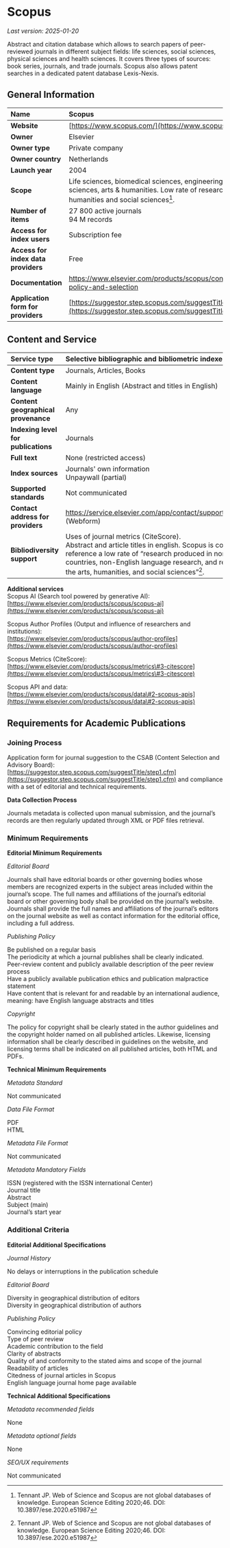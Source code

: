 # Scopus

*Last version: 2025-01-20*

Abstract and citation database which allows to search papers of peer-reviewed journals in different subject fields: life sciences, social sciences, physical sciences and health sciences. It covers three types of sources: book series, journals, and trade journals. Scopus also allows patent searches in a dedicated patent database Lexis-Nexis. 

## General Information

| Name | Scopus |
| :---- | :---- |
| **Website** | [https://www.scopus.com/](https://www.scopus.com/) |
| **Owner** | Elsevier |
| **Owner type** | Private company |
| **Owner country** | Netherlands |
| **Launch year** | 2004 |
| **Scope** | Life sciences, biomedical sciences, engineering, social sciences, arts & humanities. Low rate of research from arts, humanities and social sciences[^1]. |
| **Number of items** | 27 800 active journals  <br />94 M records |
| **Access for index users** | Subscription fee |
| **Access for index data providers** | Free  |
| **Documentation** | [https://www.elsevier.com/products/scopus/content/content-policy-and-selection ](https://www.elsevier.com/products/scopus/content/content-policy-and-selection) |
| **Application form for providers** | [https://suggestor.step.scopus.com/suggestTitle/step1.cfm](https://suggestor.step.scopus.com/suggestTitle/step1.cfm)  |

## Content and Service

| Service type | Selective bibliographic and bibliometric indexes  |
| :---- | :---- |
| **Content type** | Journals, Articles, Books |
| **Content language** | Mainly in English (Abstract and titles in English) |
| **Content geographical provenance** | Any |
| **Indexing level for publications** | Journals |
| **Full text** | None (restricted access) |
| **Index sources** | Journals' own information <br />Unpaywall (partial) |
| **Supported standards** | Not communicated |
| **Contact address for providers** | https://service.elsevier.com/app/contact/supporthub/scopus/ (Webform) |
| **Bibliodiversity support** | Uses of journal metrics (CiteScore).  <br /> Abstract and article titles in english. Scopus is considered to reference a low rate of “research produced in non-Western countries, non-English language research, and research from the arts, humanities, and social sciences”[^2]. |

**Additional services**  
Scopus AI (Search tool powered by generative AI):  
[https://www.elsevier.com/products/scopus/scopus-ai](https://www.elsevier.com/products/scopus/scopus-ai)

 Scopus Author Profiles (Output and influence of researchers and institutions):  
[https://www.elsevier.com/products/scopus/author-profiles](https://www.elsevier.com/products/scopus/author-profiles)

Scopus Metrics (CiteScore):  
[https://www.elsevier.com/products/scopus/metrics\#3-citescore](https://www.elsevier.com/products/scopus/metrics\#3-citescore)

Scopus API and data:   
[https://www.elsevier.com/products/scopus/data\#2-scopus-apis](https://www.elsevier.com/products/scopus/data\#2-scopus-apis) 

## Requirements for Academic Publications

### Joining Process

Application form for journal suggestion to the CSAB (Content Selection and Advisory Board):  
[https://suggestor.step.scopus.com/suggestTitle/step1.cfm](https://suggestor.step.scopus.com/suggestTitle/step1.cfm) and compliance with a set of editorial and technical requirements.

**Data Collection Process**

Journals metadata is collected upon manual submission, and the journal’s records are then regularly updated through XML or PDF files retrieval. 

### Minimum Requirements

**Editorial Minimum Requirements**

*Editorial Board*

Journals shall have editorial boards or other governing bodies whose members are recognized experts in the subject areas included within the journal’s scope. The full names and affiliations of the journal’s editorial board or other governing body shall be provided on the journal’s website.  
Journals shall provide the full names and affiliations of the journal’s editors on the journal website as well as contact information for the editorial office, including a full address.

*Publishing Policy*

Be published on a regular basis  
The periodicity at which a journal publishes shall be clearly indicated.  
Peer-review content and publicly available description of the peer review process  
Have a publicly available publication ethics and publication malpractice statement  
Have content that is relevant for and readable by an international audience, meaning: have English language abstracts and titles

*Copyright*

The policy for copyright shall be clearly stated in the author guidelines and the copyright holder named on all published articles. Likewise, licensing information shall be clearly described in guidelines on the website, and licensing terms shall be indicated on all published articles, both HTML and PDFs.

**Technical Minimum Requirements**

*Metadata Standard* 

Not communicated

*Data File Format* 

PDF  
HTML

*Metadata File Format* 

Not communicated

*Metadata Mandatory Fields* 

ISSN (registered with the ISSN international Center)  
Journal title  
Abstract   
Subject (main)  
Journal’s start year

### Additional Criteria

**Editorial Additional Specifications**

*Journal History* 

No delays or interruptions in the publication schedule

*Editorial Board*

Diversity in geographical distribution of editors   
Diversity in geographical distribution of authors

*Publishing Policy*

Convincing editorial policy   
Type of peer review  
Academic contribution to the field   
Clarity of abstracts   
Quality of and conformity to the stated aims and scope of the journal   
Readability of articles  
Citedness of journal articles in Scopus  
English language journal home page available

**Technical Additional Specifications**

*Metadata recommended fields*

None

*Metadata optional fields* 

None

*SEO/UX requirements*

Not communicated
  
[^1]:  Tennant JP. Web of Science and Scopus are not global databases of knowledge. European Science Editing 2020;46. DOI: 10.3897/ese.2020.e51987
[^2]:  Tennant JP. Web of Science and Scopus are not global databases of knowledge. European Science Editing 2020;46. DOI: 10.3897/ese.2020.e51987
